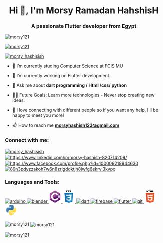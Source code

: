 <h1 align="center">Hi 👋, I'm Morsy Ramadan HahshisH</h1>
<h3 align="center">A passionate Flutter developer from Egypt</h3>

<p align="left"> <img src="https://komarev.com/ghpvc/?username=morsy121&label=Profile%20views&color=0e75b6&style=flat" alt="morsy121" /> </p>

<p align="left"> <a href="https://github.com/ryo-ma/github-profile-trophy"><img src="https://github-profile-trophy.vercel.app/?username=morsy121" alt="morsy121" /></a> </p>

<p align="left"> <a href="https://twitter.com/morsy_hashisish" target="blank"><img src="https://img.shields.io/twitter/follow/morsy_hashisish?logo=twitter&style=for-the-badge" alt="morsy_hashisish" /></a> </p>

- 🌱 I’m currently studing Computer Science at FCIS MU 

- 🌱 I’m currently working on Flutter development. 

- 💬 Ask me about **dart programming / Html /css/ python**

- 💪🏼 Future Goals: Learn more technologies - Never stop creating new ideas.

- 💬 I love connecting with different people so if you want any help, I'll be happy to meet you more!

- 📫 How to reach me **morsyhashish123@gmail.com**

<h3 align="left">Connect with me:</h3>
<p align="left">
<a href="https://twitter.com/morsy_hashisish" target="blank"><img align="center" src="https://raw.githubusercontent.com/rahuldkjain/github-profile-readme-generator/master/src/images/icons/Social/twitter.svg" alt="morsy_hashisish" height="30" width="40" /></a>
<a href="https://linkedin.com/in/https://www.linkedin.com/in/morsy-hashish-820714209/" target="blank"><img align="center" src="https://raw.githubusercontent.com/rahuldkjain/github-profile-readme-generator/master/src/images/icons/Social/linked-in-alt.svg" alt="https://www.linkedin.com/in/morsy-hashish-820714209/" height="30" width="40" /></a>
<a href="https://fb.com/https://www.facebook.com/profile.php?id=100009219944630" target="blank"><img align="center" src="https://raw.githubusercontent.com/rahuldkjain/github-profile-readme-generator/master/src/images/icons/Social/facebook.svg" alt="https://www.facebook.com/profile.php?id=100009219944630" height="30" width="40" /></a>
<a href="https://instagram.com/89n3pdyzzakoh7w6n8zrjgddktjh8iwfg6ekrvi3kvpq" target="blank"><img align="center" src="https://raw.githubusercontent.com/rahuldkjain/github-profile-readme-generator/master/src/images/icons/Social/instagram.svg" alt="89n3pdyzzakoh7w6n8zrjgddktjh8iwfg6ekrvi3kvpq" height="30" width="40" /></a>
</p>

<h3 align="left">Languages and Tools:</h3>
<p align="left"> <a href="https://www.arduino.cc/" target="_blank" rel="noreferrer"> <img src="https://cdn.worldvectorlogo.com/logos/arduino-1.svg" alt="arduino" width="40" height="40"/> </a> <a href="https://www.blender.org/" target="_blank" rel="noreferrer"> <img src="https://download.blender.org/branding/community/blender_community_badge_white.svg" alt="blender" width="40" height="40"/> </a> <a href="https://www.w3schools.com/cs/" target="_blank" rel="noreferrer"> <img src="https://raw.githubusercontent.com/devicons/devicon/master/icons/csharp/csharp-original.svg" alt="csharp" width="40" height="40"/> </a> <a href="https://www.w3schools.com/css/" target="_blank" rel="noreferrer"> <img src="https://raw.githubusercontent.com/devicons/devicon/master/icons/css3/css3-original-wordmark.svg" alt="css3" width="40" height="40"/> </a> <a href="https://dart.dev" target="_blank" rel="noreferrer"> <img src="https://www.vectorlogo.zone/logos/dartlang/dartlang-icon.svg" alt="dart" width="40" height="40"/> </a> <a href="https://firebase.google.com/" target="_blank" rel="noreferrer"> <img src="https://www.vectorlogo.zone/logos/firebase/firebase-icon.svg" alt="firebase" width="40" height="40"/> </a> <a href="https://flutter.dev" target="_blank" rel="noreferrer"> <img src="https://www.vectorlogo.zone/logos/flutterio/flutterio-icon.svg" alt="flutter" width="40" height="40"/> </a> <a href="https://git-scm.com/" target="_blank" rel="noreferrer"> <img src="https://www.vectorlogo.zone/logos/git-scm/git-scm-icon.svg" alt="git" width="40" height="40"/> </a> <a href="https://www.w3.org/html/" target="_blank" rel="noreferrer"> <img src="https://raw.githubusercontent.com/devicons/devicon/master/icons/html5/html5-original-wordmark.svg" alt="html5" width="40" height="40"/> </a> <a href="https://www.python.org" target="_blank" rel="noreferrer"> <img src="https://raw.githubusercontent.com/devicons/devicon/master/icons/python/python-original.svg" alt="python" width="40" height="40"/> </a> </p>

<p><img align="left" src="https://github-readme-stats.vercel.app/api/top-langs?username=morsy121&show_icons=true&locale=en&layout=compact" alt="morsy121" /></p>

<p>&nbsp;<img align="center" src="https://github-readme-stats.vercel.app/api?username=morsy121&show_icons=true&locale=en" alt="morsy121" /></p>

<p><img align="center" src="https://github-readme-streak-stats.herokuapp.com/?user=morsy121&" alt="morsy121" /></p>
